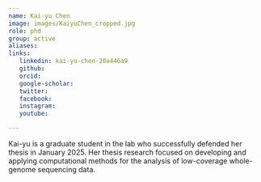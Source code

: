 ```yaml
---
name: Kai-yu Chen
image: images/KaiyuChen_cropped.jpg
role: phd
group: active
aliases:
links:
   linkedin: kai-yu-chen-20a446a9
   github: 
   orcid: 
   google-scholar:
   twitter:
   facebook:
   instagram: 
   youtube:

---
```


Kai-yu is a graduate student in the lab who successfully defended her thesis in January 2025. Her thesis research focused on developing and applying computational methods for the analysis of low-coverage whole-genome sequencing data. 